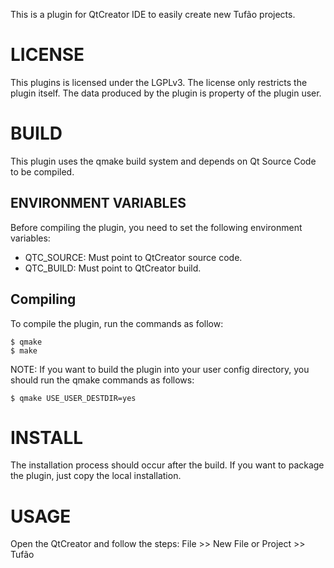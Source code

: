 This is a plugin for QtCreator IDE to easily create new Tufão projects.

# LICENSE

This plugins is licensed under the LGPLv3. The license only restricts the plugin
itself. The data produced by the plugin is property of the plugin user.

# BUILD

This plugin uses the qmake build system and depends on Qt Source Code to be
compiled.

## ENVIRONMENT VARIABLES

Before compiling the plugin, you need to set the following environment
variables:

  * QTC_SOURCE: Must point to QtCreator source code.
  * QTC_BUILD: Must point to QtCreator build.

## Compiling

To compile the plugin, run the commands as follow:

    $ qmake
    $ make

NOTE:
If you want to build the plugin into your user config directory, you should run
the qmake commands as follows:

    $ qmake USE_USER_DESTDIR=yes

# INSTALL

The installation process should occur after the build. If you want to package
the plugin, just copy the local installation.

# USAGE

Open the QtCreator and follow the steps:
File >> New File or Project >> Tufão
